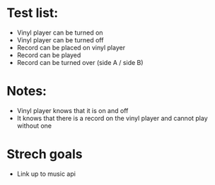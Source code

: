 # Test list:

- Vinyl player can be turned on 
- Vinyl player can be turned off
- Record can be placed on vinyl player 
- Record can be played
- Record can be turned over (side A / side B)

# Notes:

- Vinyl player knows that it is on and off
- It knows that there is a record on the vinyl player and cannot play without one

# Strech goals

- Link up to music api